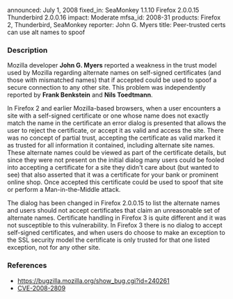 announced: July 1, 2008
fixed_in: SeaMonkey 1.1.10
          Firefox 2.0.0.15
          Thunderbird 2.0.0.16
impact: Moderate
mfsa_id: 2008-31
products: Firefox 2, Thunderbird, SeaMonkey
reporter: John G. Myers
title: Peer-trusted certs can use alt names to spoof

<h3>Description</h3>

<p>Mozilla developer <strong>John G. Myers</strong> reported a weakness in
the trust model used by Mozilla regarding alternate names on self-signed
certificates (and those with mismatched names) that if accepted could
be used to spoof a secure connection to any other site. This problem was
independently reported by <strong>Frank Benkstein</strong> and
<strong>Nils Toedtmann</strong>.</p>

<p>In Firefox 2 and earlier Mozilla-based browsers, when a user encounters a
site with a self-signed certificate or one whose name does not exactly match
the name in the certificate an error dialog is presented that allows the user
to reject the certificate, or accept it as valid and access the site.
There was no concept of partial trust, accepting the certificate as valid
marked it as trusted for all information it contained, including alternate
site names. These alternate names could be viewed as part of the certificate
details, but since they were not present on the initial dialog many users
could be fooled into accepting a certificate for a site they didn't care about
(but wanted to see) that also asserted that it was a certificate for your bank
or prominent online shop. Once accepted this certificate could be used to
spoof that site or perform a Man-in-the-Middle attack.</p>

<p>The dialog has been changed in Firefox 2.0.0.15 to list the alternate
names and users should not accept certificates that claim an unreasonable
set of alternate names. Certificate handling in Firefox 3 is quite different
and it was not susceptible to this vulnerability. In Firefox 3 there is no
dialog to accept self-signed certificates, and when users do choose to make
an exception to the SSL security model the certificate is only trusted
for that one listed exception, not for any other site.</p>


<h3>References</h3>

<ul>
  <li><a href="https://bugzilla.mozilla.org/show_bug.cgi?id=240261">https://bugzilla.mozilla.org/show_bug.cgi?id=240261</a></li>
  <li><a class="ex-ref" href="http://cve.mitre.org/cgi-bin/cvename.cgi?name=CVE-2008-2809">CVE-2008-2809</a></li>

</ul>



